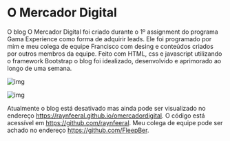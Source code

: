 # O Mercador Digital

O blog O Mercador Digital foi criado durante o 1º assignment do programa Gama Experience como forma de adquirir leads. Ele foi 
programado por mim e meu colega de equipe Francisco com desing e conteúdos criados por outros membros da equipe.
Feito com HTML, css e javascript utilizando o framework Bootstrap o blog foi idealizado, desenvolvido e aprimorado ao longo de uma semana.

![img](https://github.com/RayNfeeral/omercadordigital/blob/master/img/Mercador%20Digital%20-%20p%C3%A1gina%20inicial.png)

![img](https://github.com/RayNfeeral/omercadordigital/blob/master/img/Mercador%20Digital%20-%20Conte%C3%BAdo.png)

Atualmente o blog está desativado mas ainda pode ser visualizado no endereço https://raynfeeral.github.io/omercadordigital. 
O código está acessível em https://github.com/raynfeeral.
Meu colega de equipe pode ser achado no endereço https://github.com/FleepBer.
